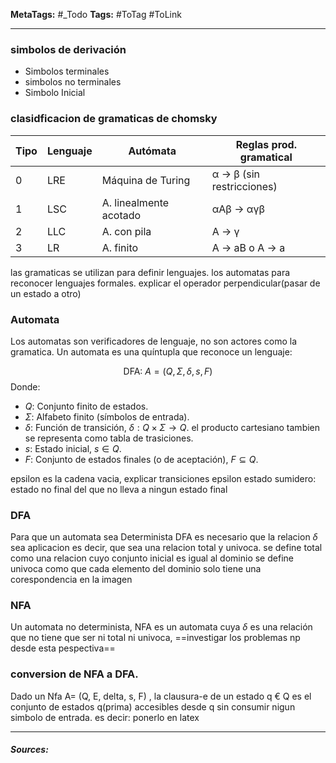 **MetaTags:** #_Todo
**Tags:** #ToTag #ToLink 
- - -
### simbolos de derivación

- Simbolos terminales
- simbolos no terminales
- Simbolo Inicial

### clasidficacion de gramaticas de chomsky

| Tipo | Lenguaje | Autómata               | Reglas prod. gramatical   |
| ---- | -------- | ---------------------- | ------------------------- |
| 0    | LRE      | Máquina de Turing      | α → β (sin restricciones) |
| 1    | LSC      | A. linealmente acotado | αAβ → αγβ                 |
| 2    | LLC      | A. con pila            | A → γ                     |
| 3    | LR       | A. finito              | A → aB o A → a            |

las gramaticas se utilizan para definir lenguajes.
los automatas para reconocer lenguajes formales.
explicar el operador perpendicular(pasar de un estado a otro)
### Automata
Los automatas son verificadores de lenguaje, no son actores como la gramatica.
Un automata es una quíntupla que reconoce un lenguaje:

$$
\text{DFA: } A = (Q, \Sigma, \delta, s, F)
$$
Donde:

- $Q$: Conjunto finito de estados.
- $\Sigma$: Alfabeto finito (símbolos de entrada).
- $\delta$: Función de transición, $\delta : Q \times \Sigma \to Q$. el producto cartesiano tambien se representa como tabla de trasiciones.
- $s$: Estado inicial, $s \in Q$.
- $F$: Conjunto de estados finales (o de aceptación), $F \subseteq Q$.

epsilon es la cadena vacia, explicar transiciones epsilon
estado sumidero: estado no final del que no lleva a ningun estado final

### DFA
Para que un automata sea Determinista DFA es necesario que la relacion $\delta$ sea aplicacion es decir, que sea una relacion total y univoca.
se define total como una relacion cuyo conjunto inicial es igual al dominio
se define univoca como que cada elemento del dominio solo tiene una corespondencia en la imagen


### NFA
Un automata no determinista, NFA es un automata cuya $\delta$ es una relación que no tiene que ser ni total ni univoca, 
==investigar los problemas np desde esta pespectiva==


### conversion de NFA a DFA.
Dado un Nfa  A= (Q, E, delta, s, F) , la clausura-e de un estado q € Q es el conjunto de estados q(prima) accesibles desde q sin consumir nigun simbolo de entrada.
es decir:
ponerlo en latex

- - - 
#### ***Sources:***